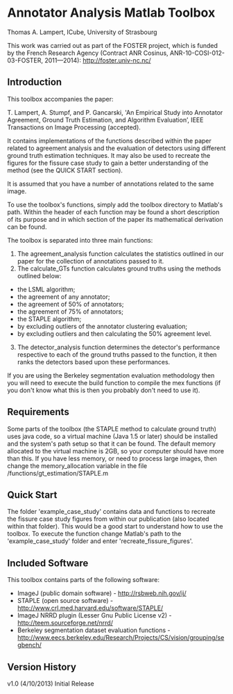 # Annotator Analysis Matlab Toolbox

Thomas A. Lampert, ICube, University of Strasbourg

This work was carried out as part of the FOSTER project, which is funded by the French Research Agency (Contract 
ANR Cosinus, ANR-10-COSI-012-03-FOSTER, 2011—2014): http://foster.univ-nc.nc/

## Introduction

This toolbox accompanies the paper:

T. Lampert, A. Stumpf, and P. Gancarski, 'An Empirical Study into Annotator Agreement, Ground Truth Estimation, and Algorithm Evaluation’, IEEE Transactions on Image Processing (accepted).

It contains implementations of the functions described within the paper related to agreement analysis and the
evaluation of detectors using different ground truth estimation techniques. It may also be used to recreate the 
figures for the fissure case study to gain a better understanding of the method (see the QUICK START section).

It is assumed that you have a number of annotations related to the same image.

To use the toolbox's functions, simply add the toolbox directory to Matlab's path. Within the header of each 
function may be found a short description of its purpose and in which section of the paper its mathematical 
derivation can be found.

The toolbox is separated into three main functions:

1. The agreement_analysis function calculates the statistics outlined in our paper for the collection of 
annotations passed to it.
2. The calculate_GTs function calculates ground truths using the methods outlined below:
 * the LSML algorithm;
 * the agreement of any annotator;
 * the agreement of 50% of annotators;
 * the agreement of 75% of annotators;
 * the STAPLE algorithm;
 * by excluding outliers of the annotator clustering evaluation;
 * by excluding outliers and then calculating the 50% agreement level.
3. The detector_analysis function determines the detector's performance respective to each of the ground truths
passed to the function, it then ranks the detectors based upon these performances.

If you are using the Berkeley segmentation evaluation methodology then you will need to execute the build function
to compile the mex functions (if you don't know what this is then you probably don't need to use it).


## Requirements

Some parts of the toolbox (the STAPLE method to calculate ground truth) uses java code, so a virtual machine (Java 
1.5 or later) should be installed and the system's path setup so that it can be found. The default memory allocated
to the virtual machine is 2GB, so your computer should have more than this. If you have less memory, or need to
process large images, then change the memory_allocation variable in the file /functions/gt_estimation/STAPLE.m


## Quick Start

The folder 'example_case_study' contains data and functions to recreate the fissure case study figures from within 
our publication (also located within that folder). This would be a good start to understand how to use the toolbox.
To execute the function change Matlab's path to the 'example_case_study' folder and enter 'recreate_fissure_figures'.


## Included Software

This toolbox contains parts of the following software:

* ImageJ (public domain software) - http://rsbweb.nih.gov/ij/
* STAPLE (open source software) - http://www.crl.med.harvard.edu/software/STAPLE/
* ImageJ NRRD plugin (Lesser Gnu Public License v2) - http://teem.sourceforge.net/nrrd/
* Berkeley segmentation dataset evaluation functions - http://www.eecs.berkeley.edu/Research/Projects/CS/vision/grouping/segbench/


## Version History

v1.0 (4/10/2013) Initial Release
